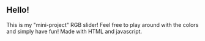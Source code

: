 ## Hello!
This is my "mini-project" RGB slider! Feel free to play around with the colors and simply have fun!
Made with HTML and javascript.
